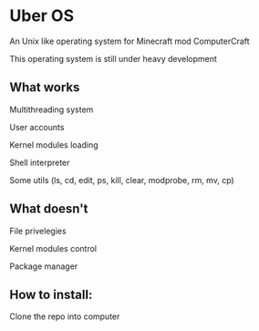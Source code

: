 Uber OS
=======

An Unix like operating system for Minecraft mod ComputerCraft

This operating system is still under heavy development

What works
----------
  Multithreading system
  
  User accounts
  
  Kernel modules loading
  
  Shell interpreter
  
  Some utils (ls, cd, edit, ps, kill, clear, modprobe, rm, mv, cp)

What doesn't
------------
  File privelegies
  
  Kernel modules control
  
  Package manager

How to install:
---------------
Clone the repo into computer
